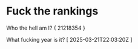 # Fuck the rankings

Who the hell am I?
{ 21218354 }

What fucking year is it?
[ 2025-03-21T22:03:20Z ]
